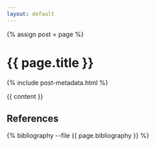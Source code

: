 ```yaml
---
layout: default
---
```


{% assign post = page %}

<!-- <style>
	$secondary-color: #000;
	body {
  		color: #000;
  		background-color: #fff;
	}
	.topnav {
  		background-color: #fff;
  		color: #000;
	}
	.topnav a {
	  color: #000;
	}
	.logo {
	  background-color: #fff;
	}
	.post-meta {
	    color: #000;
	}
</style> -->

<h1>{{ page.title }}</h1>

{% include post-metadata.html %}

{{ content }}

<h2> References</h2>

{% bibliography --file {{ page.bibliography }} %}